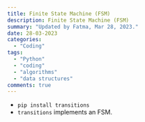 ```yaml
---
title: Finite State Machine (FSM)
description: Finite State Machine (FSM)
summary: "Updated by Fatma, Mar 28, 2023."
date: 28-03-2023
categories:
  - "Coding"
tags:
  - "Python"
  - "coding"
  - "algorithms"
  - "data structures"
comments: true
---
```

- `pip install transitions`
- `transitions` implements an FSM.
